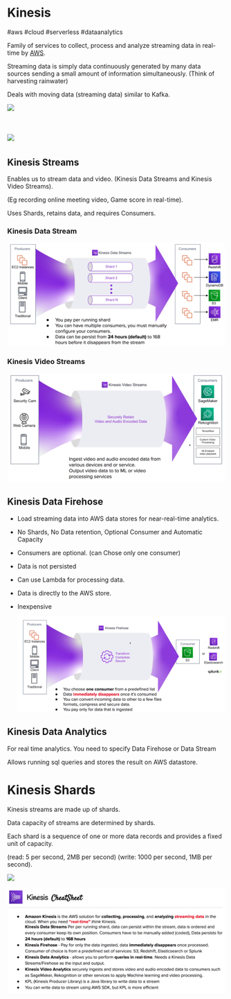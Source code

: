 # Kinesis
#aws #cloud #serverless #dataanalytics 

Family of services to collect, process and analyze streaming data in real-time by [AWS](Cloud%20Computing/AWS/AWS.md).

  

Streaming data is simply data continuously generated by many data sources sending a small amount of information simultaneously. (Think of harvesting rainwater)

  

Deals with moving data (streaming data) similar to Kafka.  

  
  

![](https://lh3.googleusercontent.com/fqvPvTF6jvixi1dlnkoD1ownxLkJ4b6HO0PNA-PlkpBL8oKeMh1fR-VEQemZQrlDuVSShMgUTHhLS35knJ_c2meCBddV6Ye71wJvq9gVVM0l69UjO9voJKltwrGhmccYH6K20O5Vl12If1GGnWMl-A)

# ![](https://lh3.googleusercontent.com/7awo3t9K42epjV4VL7EpB-A4WTwaQA_wfGyqZb_OpOhceDwOqin6cqEn6HC04rxs9DHf15TSeY74xK2ErVS5nelWilvrZjDUgRiftJTtge379QoL0xYvkNVD-XPpIid4JzPRi6nXKGAtFDVMyVKGcQ)

  

## Kinesis Streams

Enables us to stream data and video. (Kinesis Data Streams and Kinesis Video Streams).

(Eg recording online meeting video, Game score in real-time).

Uses Shards, retains data, and requires Consumers.

### Kinesis Data Stream
  
![Pasted image 20220724152204](Attachments/Pasted%20image%2020220724152204.png)

### Kinesis Video Streams
![Pasted image 20220724152502](Attachments/Pasted%20image%2020220724152502.png)

## Kinesis Data Firehose

- Load streaming data into AWS data stores for near-real-time analytics.  
- No Shards, No Data retention, Optional Consumer and Automatic Capacity
- Consumers are optional. (can Chose only one consumer)
- Data is not persisted
- Can use Lambda for processing data.
- Data is directly to the AWS store.
- Inexpensive

  ![Pasted image 20220724152311](Attachments/Pasted%20image%2020220724152311.png)
  
  
  

## Kinesis Data Analytics

For real time analytics. You need to specify Data Firehose or Data Stream

Allows running sql queries and stores the result on AWS datastore.

  
  

# Kinesis Shards

Kinesis streams are made up of shards.

Data capacity of streams are determined by shards.

Each shard is a sequence of one or more data records and provides a fixed unit of capacity.

(read: 5 per second, 2MB per second) (write: 1000 per second, 1MB per second).

  

![](https://lh3.googleusercontent.com/9ULTmqXp9GDk4KADSNA8kaRFIRVcP7hTd4S2N__eBiMd8Ks_L1JbuN4GXf6KQ-8_U81aSy4k646YU4LL_NroE6axjaTS5WfOaDQ9SpVs_jFYEmzb52LxHK_cGdDNBo_9YxnmMJ_GoBZzzYCXfqc_Jw)

  


![Pasted image 20220724152615](Attachments/Pasted%20image%2020220724152615.png)